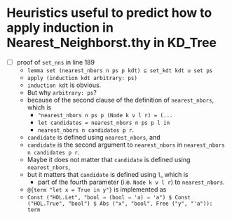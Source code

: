 # Heuristics useful to predict how to apply induction in Nearest_Neighborst.thy in KD_Tree

- [ ] proof of `set_nns` in line 189  
   - `lemma set (nearest_nbors n ps p kdt) ⊆ set_kdt kdt ∪ set ps`
   - `apply (induction kdt arbitrary: ps)`
   - `induction kdt` is obvious.
   - But why `arbitrary: ps`?
   - because of the second clause of the definition of `nearest_nbors`, which is
      - `"nearest_nbors n ps p (Node k v l r) = (...`
      - `let candidates = nearest_nbors n ps p l in`
      - `nearest_nbors n candidates p r`.
   - `candidate` is defined using `nearest_nbors`, and 
   - `candidate` is the second argument to `nearest_nbors` in `nearest_nbors n candidates p r`.
   - Maybe it does not matter that `candidate` is defined using `nearest_nbors`, 
   - but it matters that `candidate` is defined using `l`, which is
      - part of the fourth parameter (i.e. `Node k v l r`) to `nearest_nbors`.
   - `@{term "let x = True in y"}` is implemented as 
   - `Const ("HOL.Let", "bool ⇒ (bool ⇒ 'a) ⇒ 'a") $ Const ("HOL.True", "bool") $ Abs ("x", "bool", Free ("y", "'a")): term`
